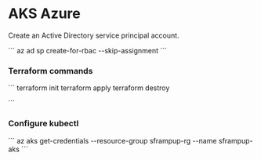 # AKS Azure

Create an Active Directory service principal account.

´´´
    az ad sp create-for-rbac --skip-assignment
´´´

### Terraform commands

´´´
    terraform init
    terraform apply
    terraform destroy

´´´

### Configure kubectl

´´´
    az aks get-credentials --resource-group sframpup-rg --name sframpup-aks
´´´